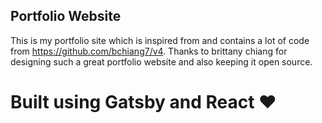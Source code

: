 ## Portfolio Website 

This is my portfolio site which is inspired from and contains a lot of code from https://github.com/bchiang7/v4. Thanks to brittany chiang for designing such a great portfolio website and also keeping it open source.

# Built using Gatsby and React ❤️️

